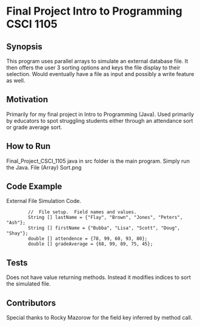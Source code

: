 # Final Project Intro to Programming CSCI 1105

## Synopsis
This program uses parallel arrays to simulate an external database file.  It then offers the user 3 sorting options and keys the file display to their selection.  Would eventually have a file as input and possibly a write feature as well.

## Motivation
Primarily for my final project in Intro to Programming (Java).  Used primarily by educators to spot struggling students either through an attendance sort or grade average sort.

## How to Run
Final_Project_CSCI_1105 java in src folder is the main program.  Simply run the Java.  File (Array) Sort.png

## Code Example
External File Simulation Code.
```
		//  File setup.  Field names and values.
		String [] lastName = {"Flay", "Brown", "Jones", "Peters", "Ash"};
		String [] firstName = {"Bubba", "Lisa", "Scott", "Doug", "Shay"};
		double [] attendence = {78, 99, 60, 93, 80};
		double [] gradeAverage = {68, 99, 89, 75, 45};
```

## Tests
Does not have value returning methods.  Instead it modifies indices to sort the simulated file.

## Contributors
Special thanks to Rocky Mazorow for the field key inferred by method call.
